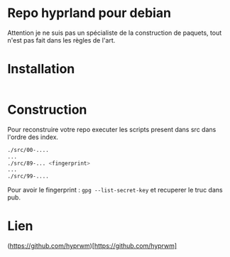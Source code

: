 
# Repo hyprland pour debian

Attention je ne suis pas un spécialiste de la construction de paquets, tout n'est pas fait dans les règles de l'art. 

# Installation 

~~~bash

~~~

# Construction 

Pour reconstruire votre repo executer les scripts present dans src dans l'ordre des index. 

~~~bash
./src/00-....
...
./src/89-... <fingerprint>
...
./src/99-....
~~~ 

Pour avoir le fingerprint : `gpg --list-secret-key` et recuperer le truc dans pub.

# Lien

(https://github.com/hyprwm)[https://github.com/hyprwm]


